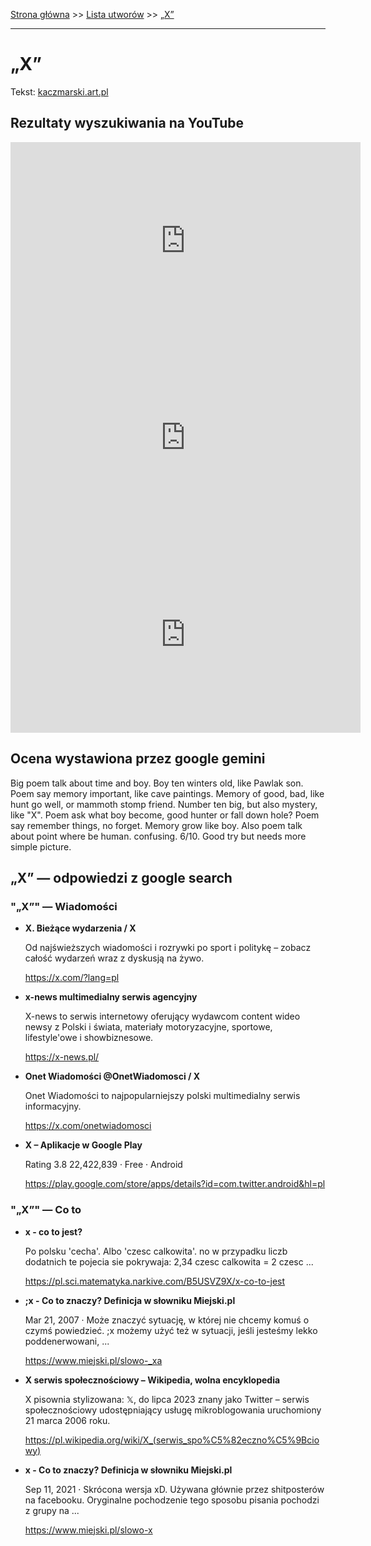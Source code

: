 [Strona główna](../index.md) >> [Lista utworów](../list.md) >> [„X”](710.md)

---

# „X”

Tekst: [kaczmarski.art.pl](https://www.kaczmarski.art.pl/tworczosc/wiersze/x/)

## Rezultaty wyszukiwania na YouTube

<iframe width="560" height="315" src="https://www.youtube.com/embed/bFjGSK-5pw0?si=IdontcarewhotheIRSsendsImnotpayingtaxes" title="YouTube video player" frameborder="0" allow="accelerometer; autoplay; clipboard-write; encrypted-media; gyroscope; picture-in-picture; web-share" referrerpolicy="strict-origin-when-cross-origin" allowfullscreen></iframe>

<iframe width="560" height="315" src="https://www.youtube.com/embed/qMqg0TXek5E?si=IdontcarewhotheIRSsendsImnotpayingtaxes" title="YouTube video player" frameborder="0" allow="accelerometer; autoplay; clipboard-write; encrypted-media; gyroscope; picture-in-picture; web-share" referrerpolicy="strict-origin-when-cross-origin" allowfullscreen></iframe>

<iframe width="560" height="315" src="https://www.youtube.com/embed/AnYTA4OT4tY?si=IdontcarewhotheIRSsendsImnotpayingtaxes" title="YouTube video player" frameborder="0" allow="accelerometer; autoplay; clipboard-write; encrypted-media; gyroscope; picture-in-picture; web-share" referrerpolicy="strict-origin-when-cross-origin" allowfullscreen></iframe>

## Ocena wystawiona przez google gemini

Big poem talk about time and boy. Boy ten winters old, like Pawlak son. Poem say memory important, like cave paintings. Memory of good, bad, like hunt go well, or mammoth stomp friend. Number ten big, but also mystery, like "X". Poem ask what boy become, good hunter or fall down hole? Poem say remember things, no forget. Memory grow like boy. Also poem talk about point where be human. confusing. 6/10. Good try but needs more simple picture.


## „X” — odpowiedzi z google search

### "„X”" — Wiadomości

- **X. Bieżące wydarzenia / X**

    Od najświeższych wiadomości i rozrywki po sport i politykę – zobacz całość wydarzeń wraz z dyskusją na żywo. 

   <https://x.com/?lang=pl>
- **x-news  multimedialny serwis agencyjny**

    X-news to serwis internetowy oferujący wydawcom content wideo newsy z Polski i świata, materiały motoryzacyjne, sportowe, lifestyle'owe i showbiznesowe. 

   <https://x-news.pl/>
- **Onet Wiadomości @OnetWiadomosci / X**

    Onet Wiadomości to najpopularniejszy polski multimedialny serwis informacyjny. 

   <https://x.com/onetwiadomosci>
- **X – Aplikacje w Google Play**

    Rating   3.8  22,422,839    ·  Free    ·  Android 

   <https://play.google.com/store/apps/details?id=com.twitter.android&hl=pl>

### "„X”" — Co to

- **x - co to jest?**

    Po polsku 'cecha'. Albo 'czesc calkowita'. no w przypadku liczb dodatnich te pojecia sie pokrywaja: 2,34 czesc calkowita = 2 czesc ... 

   <https://pl.sci.matematyka.narkive.com/B5USVZ9X/x-co-to-jest>
- **;x - Co to znaczy? Definicja w słowniku Miejski.pl**

    Mar 21, 2007  ·  Może znaczyć sytuację, w której nie chcemy komuś o czymś powiedzieć. ;x możemy użyć też w sytuacji, jeśli jesteśmy lekko poddenerwowani, ... 

   <https://www.miejski.pl/slowo-_xa>
- **X serwis społecznościowy – Wikipedia, wolna encyklopedia**

    X pisownia stylizowana: 𝕏, do lipca 2023 znany jako Twitter – serwis społecznościowy udostępniający usługę mikroblogowania uruchomiony 21 marca 2006 roku. 

   <https://pl.wikipedia.org/wiki/X_(serwis_spo%C5%82eczno%C5%9Bciowy)>
- **x - Co to znaczy? Definicja w słowniku Miejski.pl**

    Sep 11, 2021  ·  Skrócona wersja xD. Używana głównie przez shitposterów na facebooku. Oryginalne pochodzenie tego sposobu pisania pochodzi z grupy na ... 

   <https://www.miejski.pl/slowo-x>

